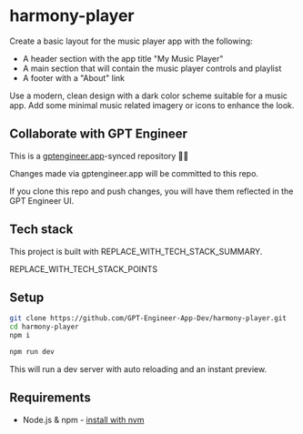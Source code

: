 # harmony-player

Create a basic layout for the music player app with the following:

- A header section with the app title "My Music Player"
- A main section that will contain the music player controls and playlist
- A footer with a "About" link 

Use a modern, clean design with a dark color scheme suitable for a music app. Add some minimal music related imagery or icons to enhance the look.

## Collaborate with GPT Engineer

This is a [gptengineer.app](https://gptengineer.app)-synced repository 🌟🤖

Changes made via gptengineer.app will be committed to this repo.

If you clone this repo and push changes, you will have them reflected in the GPT Engineer UI.

## Tech stack

This project is built with REPLACE_WITH_TECH_STACK_SUMMARY.

REPLACE_WITH_TECH_STACK_POINTS

## Setup

```sh
git clone https://github.com/GPT-Engineer-App-Dev/harmony-player.git
cd harmony-player
npm i
```

```sh
npm run dev
```

This will run a dev server with auto reloading and an instant preview.

## Requirements

- Node.js & npm - [install with nvm](https://github.com/nvm-sh/nvm#installing-and-updating)

